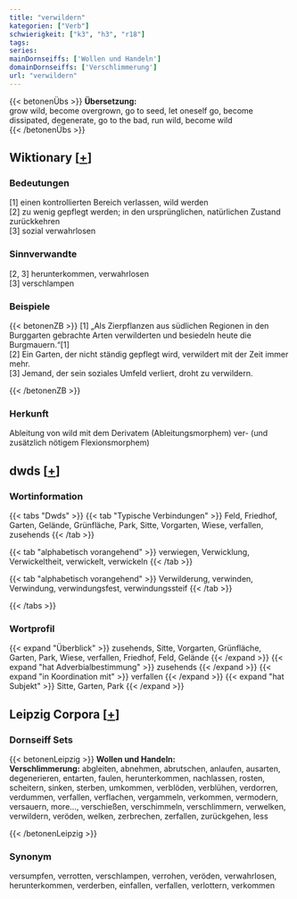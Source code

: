 ```yaml
---
title: "verwildern"
kategorien: ["Verb"]
schwierigkeit: ["k3", "h3", "r18"]
tags:
series:
mainDornseiffs: ['Wollen und Handeln']
domainDornseiffs: ['Verschlimmerung']
url: "verwildern"
---
```


{{< betonenÜbs >}}
**Übersetzung:**  
grow wild, become overgrown, go to seed, let oneself go, become dissipated, degenerate, go to the bad, run wild, become wild  
{{< /betonenÜbs >}}

## Wiktionary [[+](https://de.wiktionary.org/wiki/verwildern)]

### Bedeutungen
[1] einen kontrollierten Bereich verlassen, wild werden  
[2] zu wenig gepflegt werden; in den ursprünglichen, natürlichen Zustand zurückkehren  
[3] sozial verwahrlosen  

### Sinnverwandte
[2, 3] herunterkommen, verwahrlosen  
[3] verschlampen  

### Beispiele
{{< betonenZB >}}
[1] „Als Zierpflanzen aus südlichen Regionen in den Burggarten gebrachte Arten verwilderten und besiedeln heute die Burgmauern.“[1]  
[2] Ein Garten, der nicht ständig gepflegt wird, verwildert mit der Zeit immer mehr.  
[3] Jemand, der sein soziales Umfeld verliert, droht zu verwildern.  

{{< /betonenZB >}}
### Herkunft
Ableitung von wild mit dem Derivatem (Ableitungsmorphem) ver- (und zusätzlich nötigem Flexionsmorphem)  



## dwds [[+](https://www.dwds.de/wb/verwildern)]

### Wortinformation
{{< tabs "Dwds" >}}
{{< tab "Typische Verbindungen" >}}
Feld, Friedhof, Garten, Gelände, Grünfläche, Park, Sitte, Vorgarten, Wiese, verfallen, zusehends
{{< /tab >}}

{{< tab "alphabetisch vorangehend" >}}
verwiegen, Verwicklung, Verwickeltheit, verwickelt, verwickeln
{{< /tab >}}

{{< tab "alphabetisch vorangehend" >}}
Verwilderung, verwinden, Verwindung, verwindungsfest, verwindungssteif
{{< /tab >}}

{{< /tabs >}}

### Wortprofil
{{< expand "Überblick" >}} zusehends, Sitte, Vorgarten, Grünfläche, Garten, Park, Wiese, verfallen, Friedhof, Feld, Gelände {{< /expand >}}
{{< expand "hat Adverbialbestimmung" >}} zusehends {{< /expand >}}
{{< expand "in Koordination mit" >}} verfallen {{< /expand >}}
{{< expand "hat Subjekt" >}} Sitte, Garten, Park {{< /expand >}}

## Leipzig Corpora [[+](https://corpora.uni-leipzig.de/en/res?word=verwildern&corpusId=deu_newscrawl-public_2018)]

### Dornseiff Sets
{{< betonenLeipzig >}}
**Wollen und Handeln:**  
**Verschlimmerung:** abgleiten, abnehmen, abrutschen, anlaufen, ausarten, degenerieren, entarten, faulen, herunterkommen, nachlassen, rosten, scheitern, sinken, sterben, umkommen, verblöden, verblühen, verdorren, verdummen, verfallen, verflachen, vergammeln, verkommen, vermodern, versauern, more..., verschießen, verschimmeln, verschlimmern, verwelken, verwildern, veröden, welken, zerbrechen, zerfallen, zurückgehen, less  

{{< /betonenLeipzig >}}

### Synonym
versumpfen, verrotten, verschlampen, verrohen, veröden, verwahrlosen, herunterkommen, verderben, einfallen, verfallen, verlottern, verkommen

